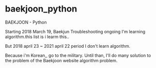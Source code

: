 # baekjoon_python
BAEKJOON - Python

Starting 2018 March 19, Baekjun Troubleshooting ongoing
I'm learning algorithm.this list is i learm this..




But 2018 april 23 ~ 2021 april 22 period I don't learn algorithm.

Because i'm Korean,, go to the military.
Until than, I'll do many solution to the problem of the Baekjoon website algorithm problem.
